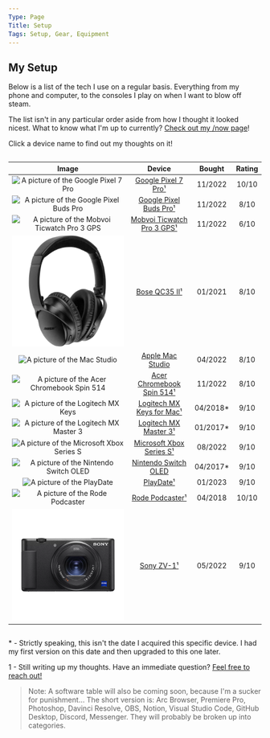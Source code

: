```yaml
---
Type: Page
Title: Setup
Tags: Setup, Gear, Equipment
---
```


## My Setup

Below is a list of the tech I use on a regular basis. Everything from my phone and computer, to the consoles I play on when I want to blow off steam.

The list isn't in any particular order aside from how I thought it looked nicest. What to know what I'm up to currently? [Check out my /now page](https://snpy.tech/now)!

Click a device name to find out my thoughts on it!
<div style="overflow-x:auto;">

|                                                                                          Image                                                                                          |                            Device                            |  Bought  | Rating |
|:---------------------------------------------------------------------------------------------------------------------------------------------------------------------------------------:|:------------------------------------------------------------:|:--------:|:------:|
|                                        ![ A picture of the Google Pixel 7 Pro ]( https://m.media-amazon.com/images/I/61FM60RTAgL._AC_SX679_.jpg )                                       |        [Google Pixel 7 Pro¹](/setup/google-pixel-7-pro)       |  11/2022 |  10/10 |
| ![ A picture of the Google Pixel Buds Pro ]( https://lh3.googleusercontent.com/kE8Ov3yIBARB0rUVhZ5UEwMEo91LOD2brIy7j8MbqmSx5A-rHPNqYb-Nboi9rmxE-IG1sxMUf3uoPTkW5i3NxblC4uMJ1FlIBdc=s0 ) |     [Google Pixel Buds Pro¹](/setup/google-pixel-buds-pro)    |  11/2022 |  8/10  |
|                               ![ A picture of the Mobvoi Ticwatch Pro 3 GPS ]( https://d1yt8qkhp8oydd.cloudfront.net/images/img_4784628784481288299.png )                               | [Mobvoi Ticwatch Pro 3 GPS¹](/setup/mobvoi-ticwatch-pro-3-gps)|  11/2022 |  6/10  |
|                         ![ A picture of the Bose QC35 II ]( https://raw.githubusercontent.com/george-probably/chachanidze.com/main/Images/setup/boseqc35ii.webp)                        |              [Bose QC35 II¹](/setup/bose-qc35-ii)             |  01/2021 |  8/10  |
|             ![ A picture of the Mac Studio ]( https://store.storeimages.cdn-apple.com/4668/as-images.apple.com/is/mac-studio-select-202203?wid=500&hei=500&fmt=jpeg&qlt=95 )            |          [Apple Mac Studio](/setup/apple-mac-studio)         |  04/2022 |  8/10  |
|                 ![ A picture of the Acer Chromebook Spin 514 ]( https://images.acer.com/is/image/acer/Chromebook-514-CB514-2H-2HT-Bl1-Silver-01c?$Series-Component-XL$ )                |  [Acer Chromebook Spin 514¹](/setup/acer-chromebook-spin-514) |  11/2022 |  8/10  |
|     ![ A picture of the Logitech MX Keys ]( https://resource.logitech.com/content/dam/logitech/en/products/keyboards/mx-keys-mac/gallery/us-int-mx-keys-for-mac-gallery-front.png )     |  [Logitech MX Keys for Mac¹](/setup/logitech-mx-keys-for-mac) | 04/2018* |  9/10  |
|                                       ![ A picture of the Logitech MX Master 3 ]( https://resource.logitech.com/w_1600,c_limit,q_auto,f_auto,dpr_1.0/d_transparent.gif/content/dam/logitech/en/products/mice/mx-master-3s-mac-bluetooth-mouse/gallery/space-grey/mx-master-3s-for-mac-mouse-side-view-space-grey.png )                                      |      [Logitech MX Master 3¹](/setup/logitech-mx-master-3)     | 01/2017* |  9/10  |
|                      ![ A picture of the Microsoft Xbox Series S ]( https://img-prod-cms-rt-microsoft-com.akamaized.net/cms/api/am/imageFileData/RE4FkjX?ver=c092 )                     |   [Microsoft Xbox Series S¹](/setup/microsoft-xbox-series-s)  |  08/2022 |  9/10  |
|                                  ![ A picture of the Nintendo Switch OLED ]( https://media.currys.biz/i/currysprod/M10227387_white?$l-large$&fmt=auto )                                 |      [Nintendo Switch OLED](/setup/nintendo-switch-oled)     | 04/2017* |  9/10  |
|                         ![ A picture of the PlayDate ]( https://cdn.geekwire.com/wp-content/uploads/2021/06/Playdate-hero-shot.78c70891ea4f-e1623180415168.jpg )                        |                  [PlayDate¹](/setup/playdate)                 |  01/2023 |  9/10  |
|                         ![ A picture of the Rode Podcaster ]( https://m.media-amazon.com/images/I/61Gk+mhL5kL._AC_SL1500_.jpg )                        |                  [Rode Podcaster¹](/setup/rode-podcaster)                 |  04/2018 |  10/10  |
|                         ![ A picture of the Sony ZV-1 ]( https://raw.githubusercontent.com/george-probably/chachanidze.com/main/Images/setup/Sony%20ZV-1/Sony%20ZV-1.png )                        |                  [Sony ZV-1¹](/setup/sony-zv-1)                 |  05/2022 |  9/10  |
</div>

\* \- Strictly speaking, this isn't the date I acquired this specific device. I had my first version on this date and then upgraded to this one later.
  
1 - Still writing up my thoughts. Have an immediate question? [Feel free to reach out!](https://george.chachanidze.com) 

>Note: A software table will also be coming soon, because I'm a sucker for punishment... The short version is: Arc Browser, Premiere Pro, Photoshop, Davinci Resolve, OBS, Notion, Visual Studio Code, GitHub Desktop, Discord, Messenger. They will probably be broken up into categories.
